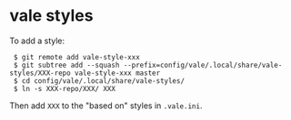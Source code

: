 # vale styles

To add a style:

```console
 $ git remote add vale-style-xxx
 $ git subtree add --squash --prefix=config/vale/.local/share/vale-styles/XXX-repo vale-style-xxx master
 $ cd config/vale/.local/share/vale-styles/
 $ ln -s XXX-repo/XXX/ XXX
```

Then add `XXX` to the "based on" styles in `.vale.ini`.
